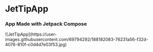 # JetTipApp
<h3>App Made with Jetpack Compose</h3>
![JetTipApp](https://user-images.githubusercontent.com/69794292/188182083-76231a56-f32d-4076-810f-c0d4d7e03f53.jpg)
